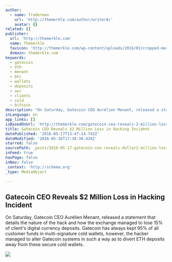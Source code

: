 ```yaml
---
author:
  - name: Traderman
    url: 'http://themerkle.com/author/writer8/'
    avatar: {}
related: []
publisher:
  url: 'http://themerkle.com'
  name: Themerkle
  favicon: 'http://themerkle.com/wp-content/uploads/2016/03/cropped-merkle-white-1-192x192.png'
  domain: themerkle.com
keywords:
  - gatecoin
  - eth
  - menant
  - btc
  - wallets
  - deposits
  - aur
  - clients
  - cold
  - bitcoin
description: "On Saturday, Gatecoin CEO Aurélien Menant, released a statement that details the nature of the hack and how the exchange managed to lose 15% of client's digital currency deposits. Gatecoin has always kept 95% of all customer funds in multi-signature cold wallets, however, the hacker managed to alter Gatecoin systems in such a way as to divert ETH deposits away from these secure cold wallets."
inLanguage: en
app_links: []
isBasedOnUrl: 'http://themerkle.com/gatecoin-ceo-reveals-2-million-loss-in-hacking-incident/'
title: Gatecoin CEO Reveals $2 Million Loss in Hacking Incident
datePublished: '2016-05-17T13:47:14.742Z'
dateModified: '2016-05-16T17:38:30.438Z'
starred: false
sourcePath: _posts/2016-05-17-gatecoin-ceo-reveals-dollar2-million-loss-in-hacking-incident.md
inFeed: true
hasPage: false
inNav: false
_context: 'http://schema.org'
_type: MediaObject

---
```

<article style=""><h1>Gatecoin CEO Reveals $2 Million Loss in Hacking Incident</h1><p>On Saturday, Gatecoin CEO Aurélien Menant, released a statement that details the nature of the hack and how the exchange managed to lose 15% of client's digital currency deposits. Gatecoin has always kept 95% of all customer funds in multi-signature cold wallets, however, the hacker managed to alter Gatecoin systems in such a way as to divert ETH deposits away from these secure cold wallets.</p><img src="http://themerkle.com/wp-content/uploads/2016/05/shutterstock_366026405.jpg" /></article>